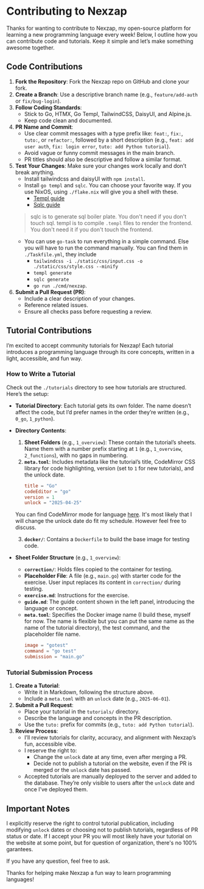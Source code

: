 
# Contributing to Nexzap

Thanks for wanting to contribute to Nexzap, my open-source platform for learning a new programming language every week! Below, I outline how you can contribute code and tutorials. Keep it simple and let’s make something awesome together.

## Code Contributions

1. **Fork the Repository**: Fork the Nexzap repo on GitHub and clone your fork.
2. **Create a Branch**: Use a descriptive branch name (e.g., `feature/add-auth` or `fix/bug-login`).
3. **Follow Coding Standards**:
   - Stick to Go, HTMX, Go Templ, TailwindCSS, DaisyUI, and Alpine.js.
   - Keep code clean and documented.
4. **PR Name and Commit**:
   - Use clear commit messages with a type prefix like: `feat:`, `fix:`, `tuto:`, or `refactor:`, followed by a short description (e.g., `feat: add user auth`, `fix: login error`, `tuto: add Python tutorial`).
   - Avoid vague or funny commit messages in the main branch.
   - PR titles should also be descriptive and follow a similar format.
5. **Test Your Changes**: Make sure your changes work locally and don’t break anything.
   - Install tailwindcss and daisyUI with `npm install`.
   - Install `go templ` and `sqlc`. You can choose your favorite way. If you use NixOS, using `./flake.nix` will give you a shell with these.
      - [Templ guide](https://templ.guide/quick-start/installation)
      - [Sqlc guide](https://docs.sqlc.dev/en/latest/overview/install.html)
   > sqlc is to generate sql boiler plate. You don't need if you don't touch sql. templ is to compile `.templ` files to render the frontend. You don't need it if you don't touch the frontend.
   - You can use `go-task` to run everything in a simple command. Else you will have to run the command manually. You can find them in `./Taskfile.yml`, they include
      - `tailwindcss -i ./static/css/input.css -o ./static/css/style.css --minify`
      - `templ generate`
      - `sqlc generate`
      - `go run ./cmd/nexzap`.
6. **Submit a Pull Request (PR)**:
   - Include a clear description of your changes.
   - Reference related issues.
   - Ensure all checks pass before requesting a review.

## Tutorial Contributions

I’m excited to accept community tutorials for Nexzap! Each tutorial introduces a programming language through its core concepts, written in a light, accessible, and fun way.

### How to Write a Tutorial

Check out the `./tutorials` directory to see how tutorials are structured. Here’s the setup:

- **Tutorial Directory**: Each tutorial gets its own folder. The name doesn’t affect the code, but I’d prefer names in the order they’re written (e.g., `0_go`, `1_python`).
- **Directory Contents**:
   1. **Sheet Folders** (e.g., `1_overview`): These contain the tutorial’s sheets. Name them with a number prefix starting at `1` (e.g., `1_overview`, `2_functions`), with no gaps in numbering.
   2. **`meta.toml`**: Includes metadata like the tutorial’s title, CodeMirror CSS library for code highlighting, version (set to `1` for new tutorials), and the unlock date.
      ```toml
      title = "Go"
      codeEditor = "go"
      version = 1
      unlock = "2025-04-25"
      ```
   You can find CodeMirror mode for language [here](https://cdnjs.com/libraries/codemirror/5.65.18).
   It's most likely that I will change the unlock date do fit my schedule. However feel free to discuss.

   3. **`docker/`**: Contains a `Dockerfile` to build the base image for testing code.

- **Sheet Folder Structure** (e.g., `1_overview`):
   - **`correction/`**: Holds files copied to the container for testing.
   - **Placeholder File**: A file (e.g., `main.go`) with starter code for the exercise. User input replaces its content in `correction/` during testing.
   - **`exercise.md`**: Instructions for the exercise.
   - **`guide.md`**: The guide content shown in the left panel, introducing the language or concept.
   - **`meta.toml`**: Specifies the Docker image name (I build these, myself for now. The name is flexible but you can put the same name as the name of the tutorial directory), the test command, and the placeholder file name.
      ```toml
      image = "gotest"
      command = "go test"
      submission = "main.go"
      ```

### Tutorial Submission Process

1. **Create a Tutorial**:
   - Write it in Markdown, following the structure above.
   - Include a `meta.toml` with an `unlock` date (e.g., `2025-06-01`).
2. **Submit a Pull Request**:
   - Place your tutorial in the `tutorials/` directory.
   - Describe the language and concepts in the PR description.
   - Use the `tuto:` prefix for commits (e.g., `tuto: add Python tutorial`).
3. **Review Process**:
   - I’ll review tutorials for clarity, accuracy, and alignment with Nexzap’s fun, accessible vibe.
   - I reserve the right to:
      - Change the `unlock` date at any time, even after merging a PR.
      - Decide not to publish a tutorial on the website, even if the PR is merged or the `unlock` date has passed.
   - Accepted tutorials are manually deployed to the server and added to the database. They’re only visible to users after the `unlock` date and once I’ve deployed them.

## Important Notes

I explicitly reserve the right to control tutorial publication, including modifying `unlock` dates or choosing not to publish tutorials, regardless of PR status or date. If I accept your PR you will most likely have your tutorial on the website at some point, but for question of organization, there's no 100% garantees.

If you have any question, feel free to ask.

Thanks for helping make Nexzap a fun way to learn programming languages!
